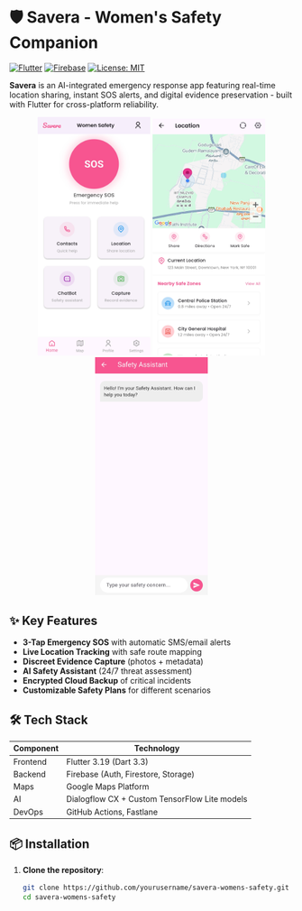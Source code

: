 # 🛡️ Savera - Women's Safety Companion

[![Flutter](https://img.shields.io/badge/Flutter-3.19-blue?logo=flutter)](https://flutter.dev)
[![Firebase](https://img.shields.io/badge/Firebase-EMBLEM-orange?logo=firebase)](https://firebase.google.com)
[![License: MIT](https://img.shields.io/badge/License-MIT-green.svg)](LICENSE)

**Savera** is an AI-integrated emergency response app featuring real-time location sharing, instant SOS alerts, and digital evidence preservation - built with Flutter for cross-platform reliability.

<div align="center">
  <img src="assets/app_screenshot.jpg" width="200" alt="SOS Screen">
  <img src="assets/location.jpg" width="200" alt="Tracking Screen"> 
  <img src="assets/chatbot.jpg" width="200" alt="AI Assistant">
</div>

## ✨ Key Features

- **3-Tap Emergency SOS** with automatic SMS/email alerts
- **Live Location Tracking** with safe route mapping
- **Discreet Evidence Capture** (photos + metadata)
- **AI Safety Assistant** (24/7 threat assessment)
- **Encrypted Cloud Backup** of critical incidents
- **Customizable Safety Plans** for different scenarios

## 🛠️ Tech Stack

| Component | Technology |
|-----------|------------|
| Frontend  | Flutter 3.19 (Dart 3.3) |
| Backend   | Firebase (Auth, Firestore, Storage) |
| Maps      | Google Maps Platform |
| AI        | Dialogflow CX + Custom TensorFlow Lite models |
| DevOps    | GitHub Actions, Fastlane |

## 📦 Installation

1. **Clone the repository**:
   ```bash
   git clone https://github.com/yourusername/savera-womens-safety.git
   cd savera-womens-safety
